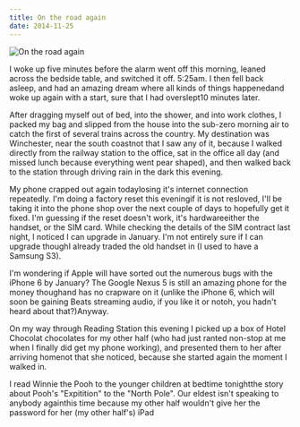 ```yaml
---
title: On the road again
date: 2014-11-25
---
```


![On the road again](https://source.unsplash.com/03UCoidYvXw/1600x900)

I woke up five minutes before the alarm went off this morning, leaned across the bedside table, and switched it off. 5:25am. I then fell back asleep, and had an amazing dream where all kinds of things happenedand woke up again with a start, sure that I had overslept10 minutes later.

After dragging myself out of bed, into the shower, and into work clothes, I packed my bag and slipped from the house into the sub-zero morning air to catch the first of several trains across the country. My destination was Winchester, near the south coastnot that I saw any of it, because I walked directly from the railway station to the office, sat in the office all day (and missed lunch because everything went pear shaped), and then walked back to the station through driving rain in the dark this evening.

My phone crapped out again todaylosing it's internet connection repeatedly. I'm doing a factory reset this eveningif it is not resloved, I'll be taking it into the phone shop over the next couple of days to hopefully get it fixed. I'm guessing if the reset doesn't work, it's hardwareeither the handset, or the SIM card. While checking the details of the SIM contract last night, I noticed I can upgrade in January. I'm not entirely sure if I can upgrade thoughI already traded the old handset in (I used to have a Samsung S3).

I'm wondering if Apple will have sorted out the numerous bugs with the iPhone 6 by January? The Google Nexus 5 is still an amazing phone for the money thoughand has no crapware on it (unlike the iPhone 6, which will soon be gaining Beats streaming audio, if you like it or notoh, you hadn't heard about that?)Anyway.

On my way through Reading Station this evening I picked up a box of Hotel Chocolat chocolates for my other half (who had just ranted non-stop at me when I finally did get my phone working), and presented them to her after arriving homenot that she noticed, because she started again the moment I walked in.

I read Winnie the Pooh to the younger children at bedtime tonightthe story about Pooh's "Expitition" to the "North Pole". Our eldest isn't speaking to anybody againthis time because my other half wouldn't give her the password for her (my other half's) iPad